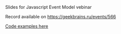 Slides for Javascript Event Model vebinar

Record available on https://geekbrains.ru/events/566

[Code examples here](https://github.com/tkachenko1503/javascript-event-model-vebinar/tree/master/examples)